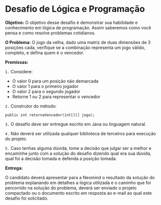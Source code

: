 # Desafio de Lógica e Programação

**Objetivo:**
O objetivo desse desafio é demonstrar sua habilidade e conhecimento em lógica de programação. Assim saberemos como você pensa e como resolve problemas cotidianos.

**O Problema:**
O jogo da velha, dado uma matriz de duas dimensões de 3 posições cada, verifique se a combinação representa um jogo válido, completo, e defina quem é o vencedor.

**Premissas:**

`1.` Considere:

 - O valor 0 para um posição não demarcada
 - O valor 1 para o primeiro jogador
 - O valor 2 para o segundo jogador
 - Retorne 1 ou 2 para representar o vencedor

`2.` Construtor do método:

`public int retornaVencedor(int[][] jogo);`

`3.` O desafio deve ser entregue escrito em Java ou linguagem natural.

`4.` Não deverá ser utilizada qualquer biblioteca de terceiros para execução do projeto.

`5.` Caso tenhas alguma dúvida, tome a decisão que julgar ser a melhor e encaminhe junto com a solução do desafio dizendo qual era sua dúvida, qual foi a decisão tomada e defenda a posição tomada.

**Entrega:**

O candidato deverá apresentar para a Neomind o resultado da solução do problema explanando em detalhes a lógica utilizada e o caminho que foi percorrido na solução do problema, deverá ser enviado o projeto compactado ou o documento escrito em resposta ao e-mail ao qual este desafio foi solicitado.
